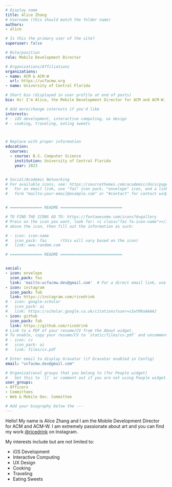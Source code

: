 ```yaml
---
# Display name
title: Alice Zhang
# Username (this should match the folder name)
authors:
- alice

# Is this the primary user of the site?
superuser: false

# Role/position
role: Mobile Development Director

# Organizations/Affiliations
organizations:
- name: ACM & ACM-W
  url: https://ucfacmw.org
- name: University of Central Florida

# Short bio (displayed in user profile at end of posts)
bio: Hi! I'm Alice, the Mobile Development Director for ACM and ACM-W.

# Add more/change interests if you'd like
interests:
# - iOS development, interactive computing, ux design
# - cooking, traveling, eating sweets



# Replace with proper information
education:
  courses:
  - course: B.S. Computer Science
    institution: University of Central Florida
    year: 2023


# Social/Academic Networking
# For available icons, see: https://sourcethemes.com/academic/docs/page-builder/#icons
#   For an email link, use "fas" icon pack, "envelope" icon, and a link in the
#   form "mailto:your-email@example.com" or "#contact" for contact widget.


# ============== README ===========================

# TO FIND THE ICONS GO TO: https://fontawesome.com/icons?d=gallery
# Press on the icon you want, look for: <i class="fas fa-icon-name"></i> 
# above the icon, then fill out the information as such:

# - icon: icon-name
#   icon_pack: fas      (this will vary based on the icon)
#   link: www.random.com

# ============== README ===========================


social:
- icon: envelope
  icon_pack: fas
  link: 'mailto:ucfacmw.dev@gmail.com'  # For a direct email link, use "mailto:test@example.org".
- icon: instagram
  icon_pack: fab
  link: https://instagram.com/ricedrink
# - icon: google-scholar
#   icon_pack: ai
#   link: https://scholar.google.co.uk/citations?user=sIwtMXoAAAAJ
- icon: github
  icon_pack: fab
  link: https://github.com/ricedrink
# Link to a PDF of your resume/CV from the About widget.
# To enable, copy your resume/CV to `static/files/cv.pdf` and uncomment the lines below.
# - icon: cv
#   icon_pack: ai
#   link: files/cv.pdf

# Enter email to display Gravatar (if Gravatar enabled in Config)
email: "ucfacmw.dev@gmail.com"

# Organizational groups that you belong to (for People widget)
#   Set this to `[]` or comment out if you are not using People widget.
user_groups:
- Officers
- Committees
- Web & Mobile Dev. Committee

# Add your biography below the ---
---
```

Hello! My name is Alice Zhang and I am the Mobile Development Director for ACM and ACM-W. I am extremely passionate about art and you can find my work [@ricedrink](https://instagram.com/ricedrink) on Instagram. 

My interests include but are not limited to:
  - iOS Development
  - Interactive Computing
  - UX Design
  - Cooking
  - Traveling
  - Eating Sweets